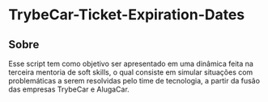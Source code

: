 # TrybeCar-Ticket-Expiration-Dates

## Sobre
Esse script tem como objetivo ser apresentado em uma dinâmica feita na terceira mentoria de soft skills,
o qual consiste em simular situações com problemáticas a serem resolvidas pelo time de tecnologia, a partir da fusão das empresas TrybeCar e AlugaCar.

